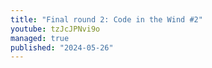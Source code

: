 ```yaml
---
title: "Final round 2: Code in the Wind #2"
youtube: tzJcJPNvi9o
managed: true
published: "2024-05-26"
---
```

